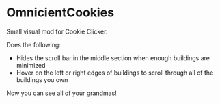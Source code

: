 # OmnicientCookies
Small visual mod for Cookie Clicker.

Does the following:
- Hides the scroll bar in the middle section when enough buildings are minimized
- Hover on the left or right edges of buildings to scroll through all of the buildings you own

Now you can see all of your grandmas!
